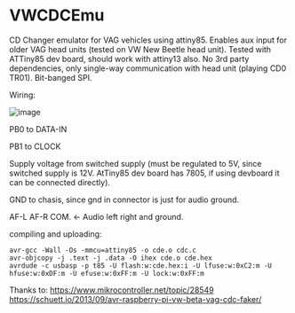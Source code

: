 # VWCDCEmu
CD Changer emulator for VAG vehicles using attiny85.
Enables aux input for older VAG head units (tested on VW New Beetle head unit).
Tested with ATTiny85 dev board, should work with attiny13 also. No 3rd party dependencies, only single-way communication with head unit (playing CD0 TR01). Bit-banged SPI.

Wiring:


![image](https://github.com/nikolajovickg/VWCDCEmu/assets/8313782/67c03725-a713-4cc5-ad2a-a485122f9db8)


PB0 to DATA-IN

PB1 to CLOCK

Supply voltage from switched supply (must be regulated to 5V, since switched supply is 12V. AtTiny85 dev board has 7805, if using devboard it can be connected directly).

GND to chasis, since gnd in connector is just for audio ground.

AF-L AF-R COM. <- Audio left right and ground.

compiling and uploading:
```
avr-gcc -Wall -Os -mmcu=attiny85 -o cde.o cdc.c
avr-objcopy -j .text -j .data -O ihex cde.o cde.hex
avrdude -c usbasp -p t85 -U flash:w:cde.hex:i -U lfuse:w:0xC2:m -U hfuse:w:0xDF:m -U efuse:w:0xFF:m -U lock:w:0xFF:m
```
Thanks to:
https://www.mikrocontroller.net/topic/28549
https://schuett.io/2013/09/avr-raspberry-pi-vw-beta-vag-cdc-faker/
